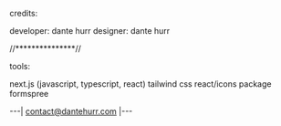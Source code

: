 credits:

developer: dante hurr
designer: dante hurr

//***************//

tools:

next.js (javascript, typescript, react)
tailwind css
react/icons package
formspree



---| contact@dantehurr.com |---